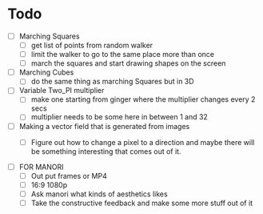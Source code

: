 # Todo

- [ ] Marching Squares
  - [ ] get list of points from random walker
  - [ ] limit the walker to go to the same place more than once
  - [ ] march the squares and start drawing shapes on the screen
- [ ] Marching Cubes
  - [ ] do the same thing as marching Squares but in 3D
- [ ] Variable Two_PI multiplier
  - [ ] make one starting from ginger where the multiplier changes every 2 secs
  - [ ] multiplier needs to be some here in between 1 and 32
- [ ] Making a vector field that is generated from images
  - [ ] Figure out how to change a pixel to a direction and maybe there will be something interesting that comes out of it.


- [ ] FOR MANORI
  - [ ] Out put frames or MP4
  - [ ] 16:9 1080p
  - [ ] Ask manori what kinds of aesthetics likes
  - [ ] Take the constructive feedback and make some more stuff out of it
